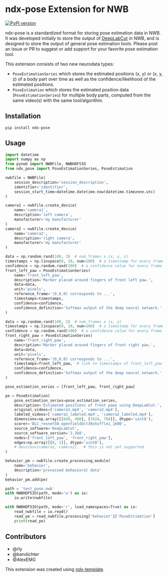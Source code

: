 # ndx-pose Extension for NWB

[![PyPI version](https://badge.fury.io/py/ndx-pose.svg)](https://badge.fury.io/py/ndx-pose)

ndx-pose is a standardized format for storing pose estimation data in NWB. It was developed initially to store the
output of [DeepLabCut](http://www.mackenziemathislab.org/deeplabcut) in NWB, and is designed to store the output
of general pose estimation tools. Please post an issue or PR to suggest or add support for your favorite pose 
estimation tool.

This extension consists of two new neurodata types:
- `PoseEstimationSeries` which stores the estimated positions (x, y) or (x, y, z) of a body part over time as well as
the confidence/likelihood of the estimated positions.
- `PoseEstimation` which stores the estimated position data (`PoseEstimationSeries`) for multiple body parts,
computed from the same video(s) with the same tool/algorithm.

## Installation

`pip install ndx-pose`

## Usage
```python
import datetime
import numpy as np
from pynwb import NWBFile, NWBHDF5IO
from ndx_pose import PoseEstimationSeries, PoseEstimation

nwbfile = NWBFile(
    session_description='session_description',
    identifier='identifier',
    session_start_time=datetime.datetime.now(datetime.timezone.utc)
)

camera1 = nwbfile.create_device(
    name='camera1',
    description='left camera',
    manufacturer='my manufacturer'
)
camera2 = nwbfile.create_device(
    name='camera2',
    description='right camera',
    manufacturer='my manufacturer'
)

data = np.random.rand(100, 3)  # num_frames x (x, y, z)
timestamps = np.linspace(0, 10, num=100)  # a timestamp for every frame
confidence = np.random.rand(100)  # a confidence value for every frame
front_left_paw = PoseEstimationSeries(
    name='front_left_paw',
    description='Marker placed around fingers of front left paw.',
    data=data,
    unit='pixels',
    reference_frame='(0,0,0) corresponds to ...',
    timestamps=timestamps,
    confidence=confidence,
    confidence_definition='Softmax output of the deep neural network.',
)

data = np.random.rand(100, 2)  # num_frames x (x, y)
timestamps = np.linspace(0, 10, num=100)  # a timestamp for every frame
confidence = np.random.rand(100)  # a confidence value for every frame
front_right_paw = PoseEstimationSeries(
    name='front_right_paw',
    description='Marker placed around fingers of front right paw.',
    data=data,
    unit='pixels',
    reference_frame='(0,0,0) corresponds to ...',
    timestamps=front_left_paw,  # link to timestamps of front_left_paw
    confidence=confidence,
    confidence_definition='Softmax output of the deep neural network.',
)

pose_estimation_series = [front_left_paw, front_right_paw]

pe = PoseEstimation(
    pose_estimation_series=pose_estimation_series,
    description='Estimated positions of front paws using DeepLabCut.',
    original_videos=['camera1.mp4', 'camera2.mp4'],
    labeled_videos=['camera1_labeled.mp4', 'camera2_labeled.mp4'],
    dimensions=np.array([[640, 480], [1024, 768]], dtype='uint8'),
    scorer='DLC_resnet50_openfieldOct30shuffle1_1600',
    source_software='DeepLabCut',
    source_software_version='2.2b8',
    nodes=['front_left_paw', 'front_right_paw'],
    edges=np.array([[0, 1]], dtype='uint8'),
    # devices=[camera1, camera2],  # this is not yet supported
)

behavior_pm = nwbfile.create_processing_module(
    name='behavior',
    description='processed behavioral data'
)
behavior_pm.add(pe)

path = 'test_pose.nwb'
with NWBHDF5IO(path, mode='w') as io:
    io.write(nwbfile)

with NWBHDF5IO(path, mode='r', load_namespaces=True) as io:
    read_nwbfile = io.read()
    read_pe = read_nwbfile.processing['behavior']['PoseEstimation']
    print(read_pe)
```


## Contributors
- @rly
- @bendichter
- @AlexEMG

This extension was created using [ndx-template](https://github.com/nwb-extensions/ndx-template).
